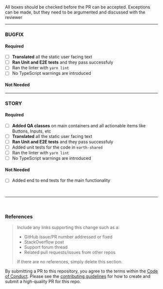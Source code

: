 All boxes should be checked before the PR can be accepted. Exceptions can be made, but they need to be argumented and discussed with the reviewer

<hr>

### BUGFIX

#### Required

- [ ] **Translated** all the static user facing text
- [ ] **Ran Unit and E2E tests** and they pass successfuly
- [ ] Ran the linter with `yarn lint`
- [ ] No TypeScript warnings are introduced

#### Not Needed
<hr>

### STORY

#### Required

- [ ] **Added QA classes** on main containers and all actionable items like Buttons, Inputs, etc
- [ ] **Translated** all the static user facing text
- [ ] **Ran Unit and E2E tests** and they pass successfuly
- [ ] Added unit tests for the code in `earth-shared`
- [ ] Ran the linter with `yarn lint`
- [ ] No TypeScript warnings are introduced

#### Not Needed
- [ ] Added end to end tests for the main functionality

<br>
<hr>
<br>

### References

> Include any links supporting this change such as a:
>
> - GitHub Issue/PR number addressed or fixed
> - StackOverflow post
> - Support forum thread
> - Related pull requests/issues from other repos
>
> If there are no references, simply delete this section.

By submitting a PR to this repository, you agree to the terms within the [Code of Conduct](https://github.com/natgeosociety/marapp-frontend/blob/master/CODE-OF-CONDUCT.md). Please see the [contributing guidelines](https://github.com/natgeosociety/marapp-frontend/blob/master/CONTRIBUTING.md) for how to create and submit a high-quality PR for this repo.